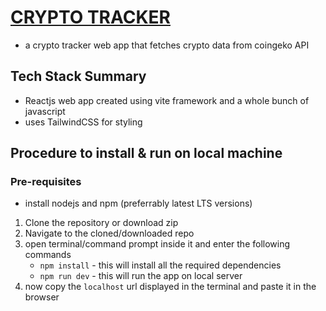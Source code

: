 # [CRYPTO TRACKER](https://poisotracker.netlify.app)
- a crypto tracker web app that fetches crypto data from coingeko API

## Tech Stack Summary
- Reactjs web app created using vite framework and a whole bunch of javascript
- uses TailwindCSS for styling

## Procedure to install & run on local machine

### Pre-requisites
- install nodejs and npm (preferrably latest LTS versions)

1. Clone the repository or download zip
2. Navigate to the cloned/downloaded repo
3. open terminal/command prompt inside it and enter the following commands
    - `npm install` - this will install all the required dependencies
    - `npm run dev` - this will run the app on local server
4. now copy the `localhost` url displayed in the terminal and paste it in the browser
